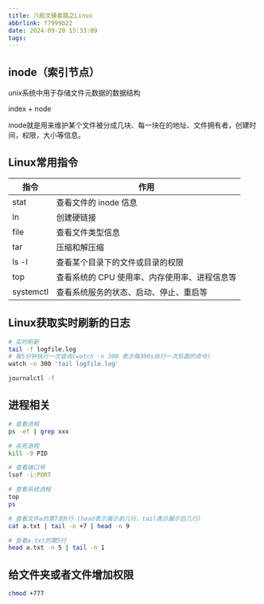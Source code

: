 ```yaml
---
title: 八股文骚套路之Linux
abbrlink: f7999b22
date: 2024-09-20 15:33:09
tags:
---
```


## inode（索引节点）

unix系统中用于存储文件元数据的数据结构

index + node

inode就是用来维护某个文件被分成几块、每一块在的地址、文件拥有者，创建时间，权限，大小等信息。

## Linux常用指令

| 指令| 作用    |
|--------------- | --------------- |
| stat   | 查看文件的 inode 信息   |
| ln   | 创建硬链接   |
| file   | 查看文件类型信息   |
| tar | 压缩和解压缩|
| ls -l| 查看某个目录下的文件或目录的权限|
| top | 查看系统的 CPU 使用率、内存使用率、进程信息等|
|systemctl| 查看系统服务的状态、启动、停止、重启等|

## Linux获取实时刷新的日志

```bash
# 实时刷新
tail -f logfile.log
# 每5分钟执行一次查询(watch -n 300 表示每300s执行一次后面的命令)
watch -n 300 'tail logfile.log'

journalctl -f
```

## 进程相关

```bash
# 查看进程
ps -ef | grep xxx

# 杀死进程
kill -9 PID

# 查看端口号
lsof -i:PORT

# 查看系统进程
top
ps

# 查看文件a的第7到9行 (head表示展示前几行，tail表示展示后几行)
cat a.txt | tail -n +7 | head -n 9

# 查看a.txt的第5行
head a.txt -n 5 | tail -n 1
```

## 给文件夹或者文件增加权限

```bash
chmod +777
```
